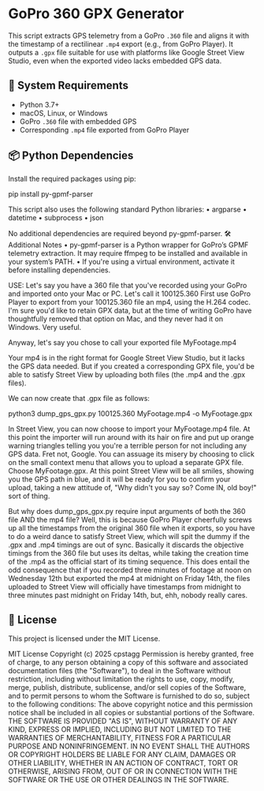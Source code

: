 # GoPro 360 GPX Generator

This script extracts GPS telemetry from a GoPro `.360` file and aligns it with the timestamp of a rectilinear `.mp4` export (e.g., from GoPro Player). It outputs a `.gpx` file suitable for use with platforms like Google Street View Studio, even when the exported video lacks embedded GPS data.

## 🔧 System Requirements

- Python 3.7+
- macOS, Linux, or Windows
- GoPro `.360` file with embedded GPS
- Corresponding `.mp4` file exported from GoPro Player

## 📦 Python Dependencies

Install the required packages using pip:

pip install py-gpmf-parser

This script also uses the following standard Python libraries:
• 	argparse
• 	datetime
• 	subprocess
• 	json

No additional dependencies are required beyond py-gpmf-parser.
🛠️ Additional Notes
• 	py-gpmf-parser is a Python wrapper for GoPro’s GPMF telemetry extraction. It may require ffmpeg to be installed and available in your system’s PATH.
• 	If you're using a virtual environment, activate it before installing dependencies.

USE:
Let's say you have a 360 file that you've recorded using your GoPro and imported onto your Mac or PC. Let's call it 100125.360
First use GoPro Player to export from your 100125.360 file an mp4, using the H.264 codec. I'm sure you'd like to retain GPX data,
but at the time of writing GoPro have thoughtfully removed that option on Mac, and they never had it on Windows. Very useful.

Anyway, let's say you chose to call your exported file MyFootage.mp4

Your mp4 is in the right format for Google Street View Studio, but it lacks the GPS data needed. But if you created a corresponding GPX file, you'd be able to satisfy
Street View by uploading both files (the .mp4 and the .gpx files).

We can now create that .gpx file as follows:

python3 dump_gps_gpx.py 100125.360 MyFootage.mp4 -o MyFootage.gpx

In Street View, you can now choose to import your MyFootage.mp4 file. At this point the importer will run around with its hair on fire and put up orange warning triangles
telling you you're a terrible person for not including any GPS data. Fret not, Google. You can assuage its misery by choosing to click on the small context menu that allows
you to upload a separate GPX file. Choose MyFootage.gpx. At this point Street View will be all smiles, showing you the GPS path in blue, and it will be ready for you to confirm
your upload, taking a new attitude of, "Why didn't you say so? Come IN, old boy!" sort of thing.

But why does dump_gps_gpx.py require input arguments of both the 360 file AND the mp4 file? Well, this is because GoPro Player cheerfully screws up all the timestamps from the original
360 file when it exports, so you have to do a weird dance to satisfy Street View, which will spit the dummy if the .gpx and .mp4 timings are out of sync. Basically it discards the
objective timings from the 360 file but uses its deltas, while taking the creation time of the .mp4 as the official start of its timing sequence. This does entail the odd
consequence that if you recorded three minutes of footage at noon on Wednesday 12th but exported the mp4 at midnight on Friday 14th, the files uploaded to Street View will officially
have timestamps from midnight to three minutes past midnight on Friday 14th, but, ehh, nobody really cares. 

## 📝 License

This project is licensed under the MIT License.

MIT License
Copyright (c) 2025 cpstagg
Permission is hereby granted, free of charge, to any person obtaining a copy of this software and associated documentation files (the "Software"), to deal in the Software without restriction, 
including without limitation the rights to use, copy, modify, merge, publish, distribute, sublicense, and/or sell copies of the Software, and to permit persons to whom the Software is furnished to do so, 
subject to the following conditions:
The above copyright notice and this permission notice shall be included in all copies or substantial portions of the Software.
THE SOFTWARE IS PROVIDED "AS IS", WITHOUT WARRANTY OF ANY KIND, EXPRESS OR IMPLIED, INCLUDING BUT NOT LIMITED TO THE WARRANTIES OF MERCHANTABILITY, FITNESS FOR A PARTICULAR PURPOSE AND NONINFRINGEMENT. 
IN NO EVENT SHALL THE AUTHORS OR COPYRIGHT HOLDERS BE LIABLE FOR ANY CLAIM, DAMAGES OR OTHER LIABILITY, WHETHER IN AN ACTION OF CONTRACT, TORT OR OTHERWISE, ARISING FROM, OUT OF OR IN CONNECTION WITH 
THE SOFTWARE OR THE USE OR OTHER DEALINGS IN THE SOFTWARE.
